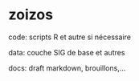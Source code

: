 # zoizos
code: scripts R et autre si nécessaire

data: couche SIG de base et autres

docs: draft markdown, brouillons,... 
